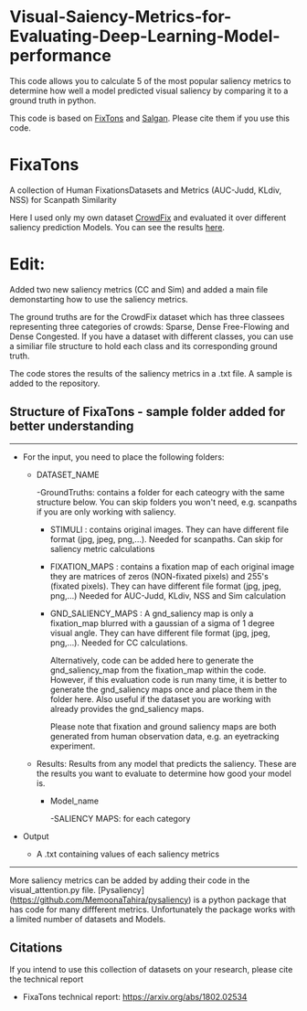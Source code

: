 # Visual-Saiency-Metrics-for-Evaluating-Deep-Learning-Model-performance
This code allows you to calculate 5 of the most popular saliency metrics to determine how well a model predicted visual saliency by comparing it to a ground truth in python. 

This code is based on [FixTons](https://github.com/MemoonaTahira/FixaTons) and [Salgan](https://github.com/MemoonaTahira/saliency-salgan-2017). Please cite them if you use this code.


# FixaTons
A collection of Human FixationsDatasets and Metrics (AUC-Judd, KLdiv, NSS) for Scanpath Similarity

Here I used only my own dataset [CrowdFix](https://github.com/MemoonaTahira/CrowdFix) and evaluated it over different saliency prediction Models. You can see the results [here](https://ieeexplore.ieee.org/document/8918032). 
 
# Edit:

Added two new saliency metrics (CC and Sim) and added a main file demonstarting how to use the saliency metrics.

The ground truths are for the CrowdFix dataset which has three classees representing three categories of crowds: Sparse, Dense Free-Flowing and Dense Congested. If you have a dataset with different classes, you can use a similiar file structure to hold each class and its corresponding ground truth.

The code stores the results of the saliency metrics in a .txt file. A sample is added to the repository. 

## Structure of FixaTons - sample folder added for better understanding
________________________________________________________________________________

- For the input, you need to place the following folders:

    - DATASET_NAME
        
        -GroundTruths:  contains a folder for each cateogry with the same structure below. You can skip folders you won't need, e.g. scanpaths if you are only working with saliency. 
  
        

         - STIMULI : contains original images.
                  They can have different file format (jpg, jpeg, png,...). Needed for scanpaths. Can skip for saliency metric calculations
                  
         - FIXATION_MAPS : contains a fixation map of each original image
            they are matrices of zeros (NON-fixated pixels) and 255's (fixated
            pixels). They can have different file format (jpg, jpeg, png,...)
            Needed for AUC-Judd, KLdiv, NSS and Sim calculation

         - GND_SALIENCY_MAPS : A gnd_saliency map is only a fixation_map blurred with a gaussian of a sigma of 1 degree visual angle. 
            They can have different file format (jpg, jpeg, png,...). Needed for CC calculations. 
            
            Alternatively,
            code can be added here to generate the gnd_saliency_map from the fixation_map within the code. However,
            if this evaluation code is run many time, it is better to generate the gnd_saliency maps once and place them in the folder here.
            Also useful if the dataset you are working with already provides the gnd_saliency maps.
            
            
            Please note that fixation and ground saliency maps are both generated from human observation data, e.g. an eyetracking experiment.

       
     - Results: Results from any model that predicts the saliency. These are the results you want to evaluate to determine how good your model is.
     
         
          - Model_name
            
              -SALIENCY MAPS: for each category
            
            
- Output
    - A .txt containing values of each saliency metrics
          

_______________________________________________________________________________

More saliency metrics can be added by adding their code in the visual_attention.py file. [Pysaliency] (https://github.com/MemoonaTahira/pysaliency) is a python package that has code for many diffferent metrics. Unfortunately the package works with a limited number of datasets and Models. 

## Citations
If you intend to use this collection of datasets on your research, please cite the technical report

- FixaTons technical report: https://arxiv.org/abs/1802.02534


 
